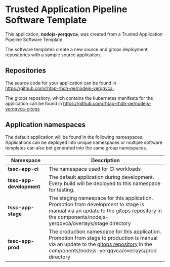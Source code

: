 # Trusted Application Pipeline Software Template

This application, **nodejs-yerqqvca**, was created from a Trusted Application Pipeline Software Template.

The software templates create a new source and gitops deployment repositories with a sample source application. 

## Repositories

The source code for your application can be found in [https://github.com/rhtap-rhdh-qe/nodejs-yerqqvca ](https://github.com/rhtap-rhdh-qe/nodejs-yerqqvca ).
 
The gitops repository, which contains the kubernetes manifests for the application can be found in 
[https://github.com/rhtap-rhdh-qe/nodejs-yerqqvca-gitops ](https://github.com/rhtap-rhdh-qe/nodejs-yerqqvca-gitops ) 

## Application namespaces 

The default application will be found in the following namespaces. Applications can be deployed into unique namespaces or multiple software templates can also bet generated into the same group namespaces.  

|  Namespace   |  Description   |  
| -------- | -------- |
| **tssc-app-ci** | The namespace used for CI workloads |
| **tssc-app-development** | The default application during development. Every build will be deployed to this namespace for testing. |
| **tssc-app-stage** | The staging namespace for this application. Promotion from development to stage is manual via an update to the [gitops repository](https://github.com/rhtap-rhdh-qe/nodejs-yerqqvca-gitops ) in the components/nodejs-yerqqvca/overlays/stage directory |
| **tssc-app-prod** | The production namespace for this application. Promotion from stage to production is manual via an update to the [gitops repository](https://github.com/rhtap-rhdh-qe/nodejs-yerqqvca-gitops ) in the components/nodejs-yerqqvca/overlays/prod directory |